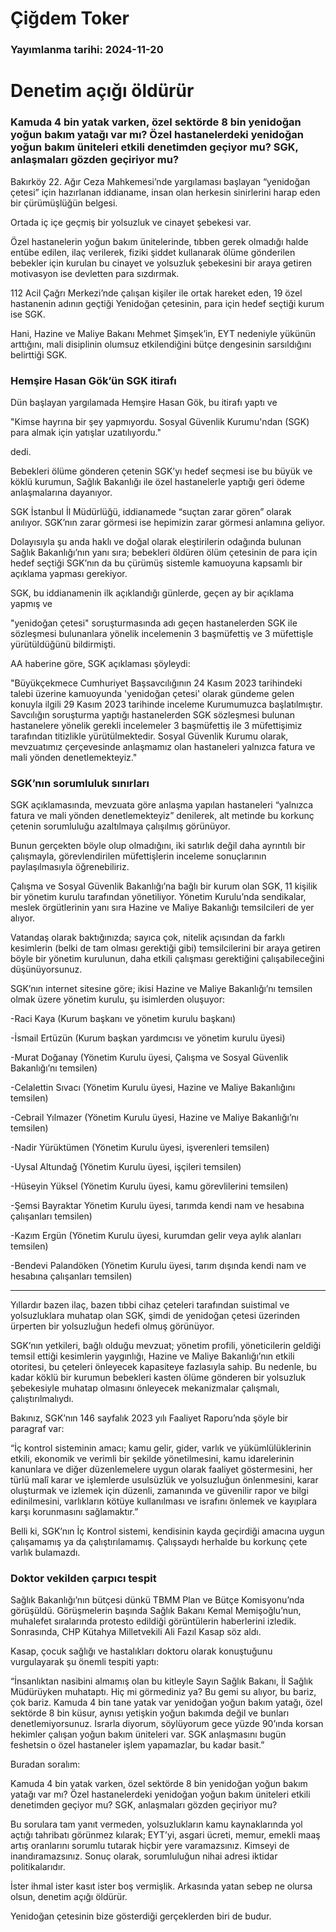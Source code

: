# Çiğdem Toker

### Yayımlanma tarihi: 2024-11-20

# Denetim açığı öldürür


### Kamuda 4 bin yatak varken, özel sektörde 8 bin yenidoğan yoğun bakım yatağı var mı? Özel hastanelerdeki yenidoğan yoğun bakım üniteleri etkili denetimden geçiyor mu? SGK, anlaşmaları gözden geçiriyor mu?

Bakırköy 22. Ağır Ceza Mahkemesi’nde yargılaması başlayan “yenidoğan çetesi” için hazırlanan iddianame, insan olan herkesin sinirlerini harap eden bir çürümüşlüğün belgesi.

Ortada iç içe geçmiş bir yolsuzluk ve cinayet şebekesi var.

Özel hastanelerin yoğun bakım ünitelerinde, tıbben gerek olmadığı halde entübe edilen, ilaç verilerek, fiziki şiddet kullanarak ölüme gönderilen bebekler için kurulan bu cinayet ve yolsuzluk şebekesini bir araya getiren motivasyon ise devletten para sızdırmak.

112 Acil Çağrı Merkezi’nde çalışan kişiler ile ortak hareket eden, 19 özel hastanenin adının geçtiği Yenidoğan çetesinin, para için hedef seçtiği kurum ise SGK.

Hani, Hazine ve Maliye Bakanı Mehmet Şimşek’in, EYT nedeniyle yükünün arttığını, mali disiplinin olumsuz etkilendiğini bütçe dengesinin sarsıldığını belirttiği SGK.


### Hemşire Hasan Gök’ün SGK itirafı

Dün başlayan yargılamada Hemşire Hasan Gök, bu itirafı yaptı ve

"Kimse hayrına bir şey yapmıyordu. Sosyal Güvenlik Kurumu'ndan (SGK) para almak için yatışlar uzatılıyordu."

dedi.

Bebekleri ölüme gönderen çetenin SGK’yı hedef seçmesi ise bu büyük ve köklü kurumun, Sağlık Bakanlığı ile özel hastanelerle yaptığı geri ödeme anlaşmalarına dayanıyor.

SGK İstanbul İl Müdürlüğü, iddianamede “suçtan zarar gören” olarak anılıyor. SGK’nın zarar görmesi ise hepimizin zarar görmesi anlamına geliyor.

Dolayısıyla şu anda haklı ve doğal olarak eleştirilerin odağında bulunan Sağlık Bakanlığı’nın yanı sıra; bebekleri öldüren ölüm çetesinin de para için hedef seçtiği SGK’nın da bu çürümüş sistemle kamuoyuna kapsamlı bir açıklama yapması gerekiyor.

SGK, bu iddianamenin ilk açıklandığı günlerde, geçen ay bir açıklama yapmış ve

"yenidoğan çetesi" soruşturmasında adı geçen hastanelerden SGK ile sözleşmesi bulunanlara yönelik incelemenin 3 başmüfettiş ve 3 müfettişle yürütüldüğünü bildirmişti.

AA haberine göre, SGK açıklaması şöyleydi:

"Büyükçekmece Cumhuriyet Başsavcılığının 24 Kasım 2023 tarihindeki talebi üzerine kamuoyunda 'yenidoğan çetesi' olarak gündeme gelen konuyla ilgili 29 Kasım 2023 tarihinde inceleme Kurumumuzca başlatılmıştır. Savcılığın soruşturma yaptığı hastanelerden SGK sözleşmesi bulunan hastanelere yönelik gerekli incelemeler 3 başmüfettiş ile 3 müfettişimiz tarafından titizlikle yürütülmektedir. Sosyal Güvenlik Kurumu olarak, mevzuatımız çerçevesinde anlaşmamız olan hastaneleri yalnızca fatura ve mali yönden denetlemekteyiz."


### SGK’nın sorumluluk sınırları

SGK açıklamasında, mevzuata göre anlaşma yapılan hastaneleri “yalnızca fatura ve mali yönden denetlemekteyiz” denilerek, alt metinde bu korkunç çetenin sorumluluğu azaltılmaya çalışılmış görünüyor.

Bunun gerçekten böyle olup olmadığını, iki satırlık değil daha ayrıntılı bir çalışmayla, görevlendirilen müfettişlerin inceleme sonuçlarının paylaşılmasıyla öğrenebiliriz.

Çalışma ve Sosyal Güvenlik Bakanlığı’na bağlı bir kurum olan SGK, 11 kişilik bir yönetim kurulu tarafından yönetiliyor. Yönetim Kurulu’nda sendikalar, meslek örgütlerinin yanı sıra Hazine ve Maliye Bakanlığı temsilcileri de yer alıyor.

Vatandaş olarak baktığınızda; sayıca çok, nitelik açısından da farklı kesimlerin (belki de tam olması gerektiği gibi) temsilcilerini bir araya getiren böyle bir yönetim kurulunun, daha etkili çalışması gerektiğini çalışabileceğini düşünüyorsunuz.

SGK’nın internet sitesine göre; ikisi Hazine ve Maliye Bakanlığı’nı temsilen olmak üzere yönetim kurulu, şu isimlerden oluşuyor:

-Raci Kaya (Kurum başkanı ve yönetim kurulu başkanı)

-İsmail Ertüzün (Kurum başkan yardımcısı ve yönetim kurulu üyesi)

-Murat Doğanay (Yönetim Kurulu üyesi, Çalışma ve Sosyal Güvenlik Bakanlığı’nı temsilen)

-Celalettin Sıvacı (Yönetim Kurulu üyesi, Hazine ve Maliye Bakanlığını temsilen)

-Cebrail Yılmazer (Yönetim Kurulu üyesi, Hazine ve Maliye Bakanlığı’nı temsilen)

-Nadir Yürüktümen (Yönetim Kurulu üyesi, işverenleri temsilen)

-Uysal Altundağ (Yönetim Kurulu üyesi, işçileri temsilen)

-Hüseyin Yüksel (Yönetim Kurulu üyesi, kamu görevlilerini temsilen)

-Şemsi Bayraktar Yönetim Kurulu üyesi, tarımda kendi nam ve hesabına çalışanları temsilen)

-Kazım Ergün (Yönetim Kurulu üyesi, kurumdan gelir veya aylık alanları temsilen)

-Bendevi Palandöken (Yönetim Kurulu üyesi, tarım dışında kendi nam ve hesabına çalışanları temsilen)

* * *

Yıllardır bazen ilaç, bazen tıbbi cihaz çeteleri tarafından suistimal ve yolsuzluklara muhatap olan SGK, şimdi de yenidoğan çetesi üzerinden ürperten bir yolsuzluğun hedefi olmuş görünüyor.

SGK’nın yetkileri, bağlı olduğu mevzuat; yönetim profili, yöneticilerin geldiği temsil ettiği kesimlerin yaygınlığı, Hazine ve Maliye Bakanlığı’nın etkili otoritesi, bu çeteleri önleyecek kapasiteye fazlasıyla sahip. Bu nedenle, bu kadar köklü bir kurumun bebekleri kasten ölüme gönderen bir yolsuzluk şebekesiyle muhatap olmasını önleyecek mekanizmalar çalışmalı, çalıştırılmalıydı.

Bakınız, SGK’nın 146 sayfalık 2023 yılı Faaliyet Raporu’nda şöyle bir paragraf var:

“İç kontrol sisteminin amacı; kamu gelir, gider, varlık ve yükümlülüklerinin etkili, ekonomik ve verimli bir şekilde yönetilmesini, kamu idarelerinin kanunlara ve diğer düzenlemelere uygun olarak faaliyet göstermesini, her türlü malî karar ve işlemlerde usulsüzlük ve yolsuzluğun önlenmesini, karar oluşturmak ve izlemek için düzenli, zamanında ve güvenilir rapor ve bilgi edinilmesini, varlıkların kötüye kullanılması ve israfını önlemek ve kayıplara karşı korunmasını sağlamaktır.”

Belli ki, SGK’nın İç Kontrol sistemi, kendisinin kayda geçirdiği amacına uygun çalışamamış ya da çalıştırılamamış. Çalışsaydı herhalde bu korkunç çete varlık bulamazdı.


### Doktor vekilden çarpıcı tespit

Sağlık Bakanlığı’nın bütçesi dünkü TBMM Plan ve Bütçe Komisyonu’nda görüşüldü. Görüşmelerin başında Sağlık Bakanı Kemal Memişoğlu’nun, muhalefet sıralarında protesto edildiği görüntülerin haberlerini izledik. Sonrasında, CHP Kütahya Milletvekili Ali Fazıl Kasap söz aldı.

Kasap, çocuk sağlığı ve hastalıkları doktoru olarak konuştuğunu vurgulayarak şu önemli tespiti yaptı:

“İnsanlıktan nasibini almamış olan bu kitleyle Sayın Sağlık Bakanı, İl Sağlık Müdürüyken muhataptı. Hiç mi görmediniz ya? Bu gemi su alıyor, bu bariz, çok bariz. Kamuda 4 bin tane yatak var yenidoğan yoğun bakım yatağı, özel sektörde 8 bin küsur, aynısı yetişkin yoğun bakımda değil ve bunları denetlemiyorsunuz. Israrla diyorum, söylüyorum gece yüzde 90’ında korsan hekimler çalışan yoğun bakım üniteleri var. SGK anlaşmasını bugün feshetsin o özel hastaneler işlem yapamazlar, bu kadar basit.”

Buradan soralım:

Kamuda 4 bin yatak varken, özel sektörde 8 bin yenidoğan yoğun bakım yatağı var mı? Özel hastanelerdeki yenidoğan yoğun bakım üniteleri etkili denetimden geçiyor mu? SGK, anlaşmaları gözden geçiriyor mu?

Bu sorulara tam yanıt vermeden, yolsuzlukların kamu kaynaklarında yol açtığı tahribatı görünmez kılarak; EYT’yi, asgari ücreti, memur, emekli maaş artış oranlarını sorumlu tutarak hiçbir yere varamazsınız. Kimseyi de inandıramazsınız. Sonuç olarak, sorumluluğun nihai adresi iktidar politikalarıdır.

İster ihmal ister kasıt ister boş vermişlik. Arkasında yatan sebep ne olursa olsun, denetim açığı öldürür.

Yenidoğan çetesinin bize gösterdiği gerçeklerden biri de budur.


